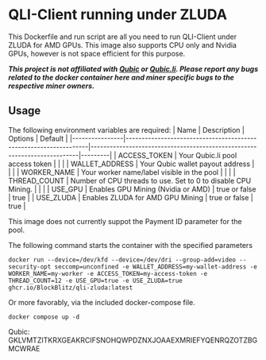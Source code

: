 # QLI-Client running under ZLUDA

This Dockerfile and run script are all you need to run QLI-Client under ZLUDA for AMD GPUs. This image also supports CPU only and Nvidia GPUs, however is not space efficient for this purpose.

***This project is not affiliated with [Qubic](http://discord.gg/qubic) or [Qubic.li](https://qubic.li/). Please report any bugs related to the docker container here and miner specific bugs to the respective miner owners.***

## Usage

The following environment variables are required:
| Name           | Description                                                      | Options                                                                  | Default |
|----------------|------------------------------------------------------------------|--------------------------------------------------------------------------|---------|
| ACCESS_TOKEN    | Your Qubic.li pool access token                                 |                                                                          |         |
| WALLET_ADDRESS  | Your Qubic wallet payout address                                |                                                                          |         |
| WORKER_NAME     | Your worker name/label visible in the pool                      |                                                                          |         | 
| THREAD_COUNT    | Number of CPU threads to use. Set to 0 to disable CPU Mining.   |                                                                          |         | 
| USE_GPU         | Enables GPU Mining (Nvidia or AMD)                              | true or false                                                            | true    | 
| USE_ZLUDA       | Enables ZLUDA for AMD GPU Mining                                | true or false                                                            | true    | 

This image does not currently suppot the Payment ID parameter for the pool.

The following command starts the container with the specified parameters

`docker run --device=/dev/kfd --device=/dev/dri --group-add=video --security-opt seccomp=unconfined -e WALLET_ADDRESS=my-wallet-address -e WORKER_NAME=my-worker -e ACCESS_TOKEN=my-access-token -e THREAD_COUNT=12 -e USE_GPU=true -e USE_ZLUDA=true ghcr.io/BlockBlitz/qli-zluda:latest`

Or more favorably, via the included docker-compose file.

`docker compose up -d`

Qubic: GKLVMTZITKRXGEAKRCIFSNOHQWPDZNXJOAAEXMRIEFYQENRQZOTZBGMCWRAE
